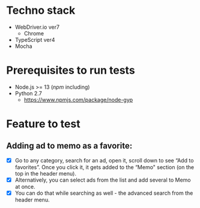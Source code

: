 # Techno stack
* WebDriver.io ver7
  * Chrome
* TypeScript ver4
* Mocha

# Prerequisites to run tests
* Node.js >= 13 (_npm_ including)
* Python 2.7
  * https://www.npmjs.com/package/node-gyp

# Feature to test
## Adding ad to memo as a favorite:
- [x] Go to any category, search for an ad, open it, scroll down to see “Add to favorites”. Once you click it, it gets added to the “Memo" section (on the top in the header menu).
- [x] Alternatively, you can select ads from the list and add several to Memo at once.
- [x] You can do that while searching as well - the advanced search from the header menu.